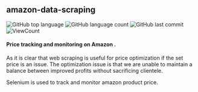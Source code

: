 ## amazon-data-scraping
![GitHub top language](https://img.shields.io/github/languages/top/fermat01/amazon-data-scraping?style=flat)
![GitHub language count](https://img.shields.io/github/languages/count/fermat01/amazon-data-scraping?style=flat)
![GitHub last commit](https://img.shields.io/github/last-commit/fermat01/amazon-data-scraping?style=flat)
![ViewCount](https://views.whatilearened.today/views/github/fermat01/amazon-data-scraping.svg?cache=remove)

 #### Price tracking and monitoring on Amazon . 

As it is clear that web scraping is useful for price optimization if the set price is an issue. The optimization issue is that we are unable to maintain a balance between improved profits without sacrificing clientele.

Selenium is used to track and monitor amazon product price.
